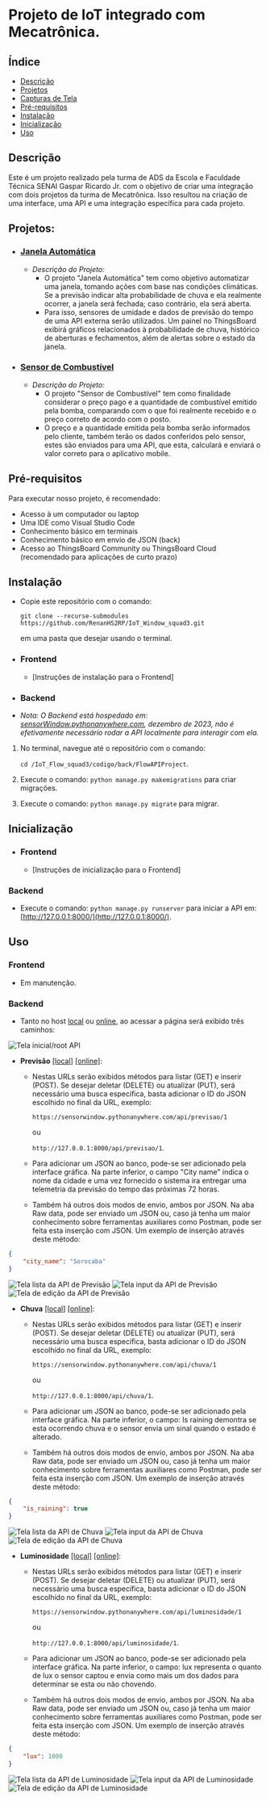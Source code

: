 # Projeto de IoT integrado com Mecatrônica.

## Índice
- [Descrição](#descrição)
- [Projetos](#projetos)
- [Capturas de Tela](#capturas-de-tela)
- [Pré-requisitos](#pré-requisitos)
- [Instalação](#instalação)
- [Inicialização](#inicialização)
- [Uso](#uso)

## Descrição
Este é um projeto realizado pela turma de ADS da Escola e Faculdade Técnica SENAI Gaspar Ricardo Jr. com o objetivo de criar uma integração com dois projetos da turma de Mecatrônica. Isso resultou na criação de uma interface, uma API e uma integração específica para cada projeto.

## Projetos:
- ### [Janela Automática](https://github.com/RenanHS2RP/IoT_Window_squad3)
    - *Descrição do Projeto:*
        - O projeto "Janela Automática" tem como objetivo automatizar uma janela, tomando ações com base nas condições climáticas. Se a previsão indicar alta probabilidade de chuva e ela realmente ocorrer, a janela será fechada; caso contrário, ela será aberta.
        - Para isso, sensores de umidade e dados de previsão do tempo de uma API externa serão utilizados. Um painel no ThingsBoard exibirá gráficos relacionados à probabilidade de chuva, histórico de aberturas e fechamentos, além de alertas sobre o estado da janela.

- ### [Sensor de Combustível](https://github.com/seu-usuario/sua-repo)
    - *Descrição do Projeto:*
        - O projeto "Sensor de Combustível" tem como finalidade considerar o preço pago e a quantidade de combustível emitido pela bomba, comparando com o que foi realmente recebido e o preço correto de acordo com o posto.
        - O preço e a quantidade emitida pela bomba serão informados pelo cliente, também terão os dados conferidos pelo sensor, estes são enviados para uma API, que esta, calculará e enviará o valor correto para o aplicativo mobile.

## Pré-requisitos
Para executar nosso projeto, é recomendado:
- Acesso à um computador ou laptop
- Uma IDE como Visual Studio Code
- Conhecimento básico em terminais
- Conhecimento básico em envio de JSON (back)
- Acesso ao ThingsBoard Community ou ThingsBoard Cloud (recomendado para aplicações de curto prazo)

## Instalação
- Copie este repositório com o comando: 

    `git clone --recurse-submodules https://github.com/RenanHS2RP/IoT_Window_squad3.git` 
    
    em uma pasta que desejar usando o terminal.

- ### Frontend
    - [Instruções de instalação para o Frontend]

- ### Backend
- *Nota: O Backend está hospedado em: [sensorWindow.pythonanywhere.com](http://sensorwindow.pythonanywhere.com/api/), dezembro de 2023, não é efetivamente necessário rodar a API localmente para interagir com ela.*
1. No terminal, navegue até o repositório com o comando:

    `cd /IoT_Flow_squad3/codigo/back/FlowAPIProject`.
2. Execute o comando: `python manage.py makemigrations` para criar migrações.
3. Execute o comando: `python manage.py migrate` para migrar.

## Inicialização
- ### Frontend
    - [Instruções de inicialização para o Frontend]
### Backend
- Execute o comando: `python manage.py runserver` para iniciar a API em: [http://127.0.0.1:8000/](http://127.0.0.1:8000/).

## Uso
### Frontend
- Em manutenção.
### Backend
- Tanto no host [local](http://127.0.0.1:8000/api/) ou [online](https://sensorwindow.pythonanywhere.com/api/), ao acessar a página será exibido três caminhos:

![Tela inicial/root API](/assets/img1.0.png)

- **Previsão** [[local]](http://127.0.0.1:8000/api/previsao/) [[online]](https://sensorwindow.pythonanywhere.com/api/previsao/): 
    - Nestas URLs serão exibidos métodos para listar (GET) e inserir (POST). Se desejar deletar (DELETE) ou atualizar (PUT), será necessário uma busca específica, basta adicionar o ID do JSON escolhido no final da URL, exemplo: 
    
        `https://sensorwindow.pythonanywhere.com/api/previsao/1` 
        
        ou 
        
        `http://127.0.0.1:8000/api/previsao/1`.
    - Para adicionar um JSON ao banco, pode-se ser adicionado pela interface gráfica. Na parte inferior, o campo "City name" indica o nome da cidade e uma vez fornecido o sistema ira entregar uma telemetria da previsão do tempo das próximas 72 horas.
    - Também há outros dois modos de envio, ambos por JSON. Na aba Raw data, pode ser enviado um JSON ou, caso já tenha um maior conhecimento sobre ferramentas auxiliares como Postman, pode ser feita esta inserção com JSON. Um exemplo de inserção através deste método:
```JSON
{
    "city_name": "Sorocaba"
}
```
![Tela lista da API de Previsão](/assets/img2.0.png)
![Tela input da API de Previsão](/assets/img2.1.png)
![Tela de edição da API de Previsão](/assets/img2.2.png)

- **Chuva** [[local]](http://127.0.0.1:8000/api/chuva/) [[online]](https://sensorwindow.pythonanywhere.com/api/chuva/): 
    - Nestas URLs serão exibidos métodos para listar (GET) e inserir (POST). Se desejar deletar (DELETE) ou atualizar (PUT), será necessário uma busca específica, basta adicionar o ID do JSON escolhido no final da URL, exemplo: 
    
        `https://sensorwindow.pythonanywhere.com/api/chuva/1` 
        
        ou 
        
        `http://127.0.0.1:8000/api/chuva/1`.
        
    - Para adicionar um JSON ao banco, pode-se ser adicionado pela interface gráfica. Na parte inferior, o campo: Is raining demontra se esta ocorrendo chuva e o sensor envia um sinal quando o estado é alterado.
    - Também há outros dois modos de envio, ambos por JSON. Na aba Raw data, pode ser enviado um JSON ou, caso já tenha um maior conhecimento sobre ferramentas auxiliares como Postman, pode ser feita esta inserção com JSON. Um exemplo de inserção através deste método:
```JSON
{
    "is_raining": true
}
```
![Tela lista da API de Chuva](/assets/img3.0.png)
![Tela input da API de Chuva](/assets/img3.1.png)
![Tela de edição da API de Chuva](/assets/img3.2.png)

- **Luminosidade** [[local]](http://127.0.0.1:8000/api/luminosidade/) [[online]](https://sensorwindow.pythonanywhere.com/api/luminosidade/): 
    - Nestas URLs serão exibidos métodos para listar (GET) e inserir (POST). Se desejar deletar (DELETE) ou atualizar (PUT), será necessário uma busca específica, basta adicionar o ID do JSON escolhido no final da URL, exemplo: 
    
        `https://sensorwindow.pythonanywhere.com/api/luminosidade/1` 
        
        ou 
        
        `http://127.0.0.1:8000/api/luminosidade/1`.

    - Para adicionar um JSON ao banco, pode-se ser adicionado pela interface gráfica. Na parte inferior, o campo: lux representa o quanto de lux o sensor captou e envia como mais um dos dados para determinar se esta ou não chovendo.
    - Também há outros dois modos de envio, ambos por JSON. Na aba Raw data, pode ser enviado um JSON ou, caso já tenha um maior conhecimento sobre ferramentas auxiliares como Postman, pode ser feita esta inserção com JSON. Um exemplo de inserção através deste método:
```JSON
{
    "lux": 1000
}
```
![Tela lista da API de Luminosidade](/assets/img4.0.png)
![Tela input da API de Luminosidade](/assets/img4.1.png)
![Tela de edição da API de Luminosidade](/assets/img4.2.png)